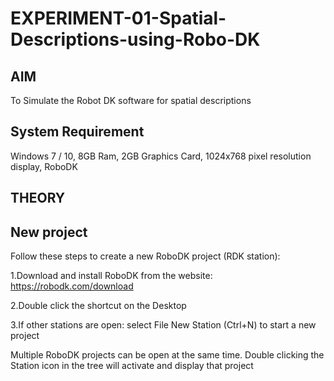 # EXPERIMENT-01-Spatial-Descriptions-using-Robo-DK
## AIM
To Simulate the Robot DK software for spatial descriptions

## System Requirement
Windows 7 / 10, 8GB Ram, 2GB Graphics Card, 1024x768 pixel resolution display, RoboDK

## THEORY
## New project
Follow these steps to create a new RoboDK project (RDK station):

1.Download and install RoboDK from the website: https://robodk.com/download

2.Double click the shortcut on the Desktop

3.If other stations are open: select File New Station (Ctrl+N) to start a new project

Multiple RoboDK projects can be open at the same time. Double clicking the Station icon in the tree will activate and display that project




